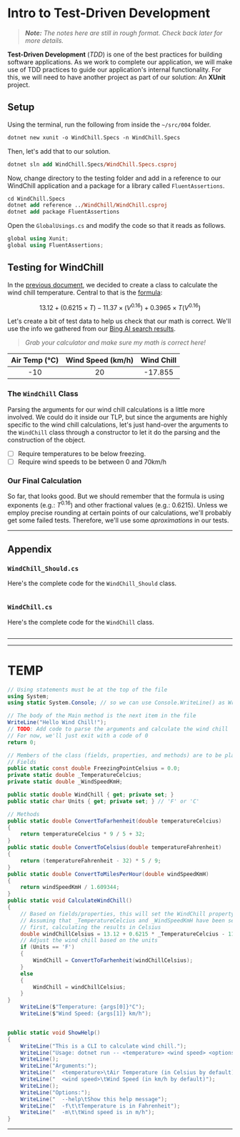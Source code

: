 # Intro to Test-Driven Development

> ***Note:** The notes here are still in rough format. Check back later for more details.*

**Test-Driven Development** (*TDD*) is one of the best practices for building software applications. As we work to complete our application, we will make use of TDD practices to guide our application's internal functionality. For this, we will need to have another project as part of our solution: An **XUnit** project.

## Setup

Using the terminal, run the following from inside the `~/src/004` folder.

```ps
dotnet new xunit -o WindChill.Specs -n WindChill.Specs
```

Then, let's add that to our solution.

```ps
dotnet sln add WindChill.Specs/WindChill.Specs.csproj
```

Now, change directory to the testing folder and add in a reference to our WindChill application and a package for a library called `FluentAssertions`.

```ps
cd WindChill.Specs
dotnet add reference ../WindChill/WindChill.csproj
dotnet add package FluentAssertions
```

Open the `GlobalUsings.cs` and modify the code so that it reads as follows.

```cs
global using Xunit;
global using FluentAssertions;
```

## Testing for WindChill

In the [previous document](./ReadMe.md), we decided to create a class to calculate the wind chill temperature. Central to that is the [formula](./WindChill.md):

$$
13.12 + (0.6215 \times T) - 11.37 \times (V^{0.16}) + 0.3965 \times T (V^{0.16})
$$

Let's create a bit of test data to help us check that our math is correct. We'll use the info we gathered from our [Bing AI search results](./ReadMe.md#calculating-the-wind-chill).

> *Grab your calculator and make sure my math is correct here!*

| Air Temp (°C) | Wind Speed (km/h) | Wind Chill |
| :--: | :--: | :--: |
| -10 | 20 | -17.855 |

### The `WindChill` Class

Parsing the arguments for our wind chill calculations is a little more involved. We could do it inside our TLP, but since the arguments are highly specific to the wind chill calculations, let's just hand-over the arguments to the `WindChill` class through a constructor to let it do the parsing and the construction of the object.

- [ ] Require temperatures to be below freezing.
- [ ] Require wind speeds to be between 0 and 70km/h

### Our Final Calculation


So far, that looks good. But we should remember that the formula is using exponents (e.g.: $T^{0.16}$) and other fractional values (e.g.: $0.6215$). Unless we employ precise rounding at certain points of our calculations, we'll probably get some failed tests. Therefore, we'll use some *aproximations* in our tests.


----

## Appendix

### `WindChill_Should.cs`

Here's the complete code for the `WindChill_Should` class.

```cs
```

### `WindChill.cs`

Here's the complete code for the `WindChill` class.

```cs
```


----

----

# TEMP

```cs
// Using statements must be at the top of the file
using System;
using static System.Console; // so we can use Console.WriteLine() as WriteLine()

// The body of the Main method is the next item in the file
WriteLine("Hello Wind Chill!");
// TODO: Add code to parse the arguments and calculate the wind chill
// For now, we'll just exit with a code of 0
return 0;

// Members of the class (fields, properties, and methods) are to be placed after the body of the Main method
// Fields
public static const double FreezingPointCelsius = 0.0;
private static double _TemperatureCelcius;
private static double _WindSpeedKmH;

public static double WindChill { get; private set; }
public static char Units { get; private set; } // 'F' or 'C'

// Methods
public static double ConvertToFarhenheit(double temperatureCelcius)
{
    return temperatureCelcius * 9 / 5 + 32;
}
public static double ConvertToCelsius(double temperatureFahrenheit)
{
    return (temperatureFahrenheit - 32) * 5 / 9;
}
public static double ConvertToMilesPerHour(double windSpeedKmH)
{
    return windSpeedKmH / 1.609344;
}
public static void CalculateWindChill()
{
    // Based on fields/properties, this will set the WindChill property
    // Assuming that _TemperatureCelcius and _WindSpeedKmH have been set
    // first, calculating the results in Celsius
    double windChillCelsius = 13.12 + 0.6215 * _TemperatureCelcius - 11.37 * Math.Pow(_WindSpeedKmH, 0.16) + 0.3965 * _TemperatureCelcius * Math.Pow(_WindSpeedKmH, 0.16);
    // Adjust the wind chill based on the units
    if (Units == 'F')
    {
        WindChill = ConvertToFarhenheit(windChillCelsius);
    }
    else
    {
        WindChill = windChillCelsius;
    }
}
    WriteLine($"Temperature: {args[0]}°C");
    WriteLine($"Wind Speed: {args[1]} km/h");


public static void ShowHelp()
{
    WriteLine("This is a CLI to calculate wind chill.");
    WriteLine("Usage: dotnet run -- <temperature> <wind speed> <options>");
    WriteLine();
    WriteLine("Arguments:");
    WriteLine("  <temperature>\tAir Temperature (in Celsius by default)");
    WriteLine("  <wind speed>\tWind Speed (in km/h by default)");
    WriteLine();
    WriteLine("Options:");
    WriteLine("  --help\tShow this help message");
    WriteLine("  -f\t\tTemperature is in Fahrenheit");
    WriteLine("  -m\t\tWind speed is in m/h");
}
```

----
